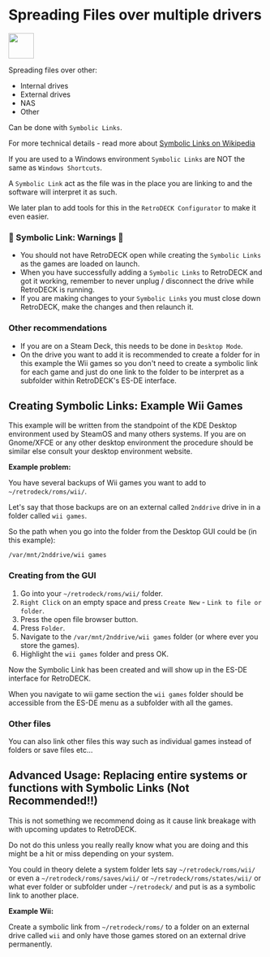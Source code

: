 # Spreading Files over multiple drivers

<img src="../../wiki_icons/pixelitos/folder-blue-games.png" width="50">

Spreading files over other:

- Internal drives
- External drives
- NAS
- Other

Can be done with `Symbolic Links`.

For more technical details - read more about [Symbolic Links on Wikipedia](https://en.wikipedia.org/wiki/Symbolic_link)

If you are used to a Windows environment `Symbolic Links` are NOT the same as  `Windows Shortcuts`.

A `Symbolic Link` act as the file was in the place you are linking to and the software will interpret it as such.

We later plan to add tools for this in the `RetroDECK Configurator` to make it even easier.

### 🛑 Symbolic Link: Warnings 🛑

- You should not have RetroDECK open while creating the `Symbolic Links` as the games are loaded on launch.
- When you have successfully adding a `Symbolic Links`  to RetroDECK and got it working, remember to never unplug / disconnect the drive while RetroDECK is running.
- If you are making changes to your `Symbolic Links` you must close down RetroDECK, make the changes and then relaunch it.

### Other recommendations

- If you are on a Steam Deck, this needs to be done in `Desktop Mode`.
- On the drive you want to add it is recommended to create a folder for in this example the Wii games so you don't need to create a symbolic link for each game and just do one link to the folder to be interpret as a subfolder within RetroDECK's ES-DE interface.

## Creating Symbolic Links: Example Wii Games

This example will be written from the standpoint of the KDE Desktop environment used by SteamOS and many others systems. If you are on Gnome/XFCE or any other desktop environment the procedure should be similar else consult your desktop environment website.

**Example problem:**

You have several backups of Wii games you want to add to `~/retrodeck/roms/wii/`.

Let's say that those backups are on an external called `2nddrive` drive in in a folder called `wii games`.

So the path when you go into the folder from the Desktop GUI could be (in this example):

`/var/mnt/2nddrive/wii games`


### Creating from the GUI

1. Go into your `~/retrodeck/roms/wii/` folder.
2. `Right Click` on an empty space and press `Create New` - `Link to file or folder`.
3. Press the open file browser button.
4. Press `Folder`.
5. Navigate to the `/var/mnt/2nddrive/wii games` folder (or where ever you store the games).
6. Highlight the `wii games` folder and press OK.

Now the Symbolic Link has been created and will show up in the ES-DE interface for RetroDECK.

When you navigate to wii game section the `wii games` folder should be accessible from the ES-DE menu as a subfolder with all the games.

### Other files

You can also link other files this way such as individual games instead of folders or save files etc...

## Advanced Usage: Replacing entire systems or functions with Symbolic Links (Not Recommended!!)
This is not something we recommend doing as it cause link breakage with with upcoming updates to RetroDECK.

Do not do this unless you really really know what you are doing and this might be a hit or miss depending on your system.

You could in theory delete a system folder lets say `~/retrodeck/roms/wii/` or even a `~/retrodeck/roms/saves/wii/` or `~/retrodeck/roms/states/wii/` or what ever folder or subfolder under `~/retrodeck/` and put is as a symbolic link to another place.

**Example Wii:**

Create a symbolic link from `~/retrodeck/roms/` to a folder on an external drive called `wii` and only have those games stored on an external drive permanently.

